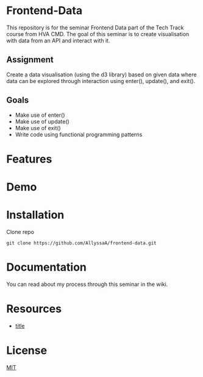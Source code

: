 # Frontend-Data
This repository is for the seminar Frontend Data part of the Tech Track course from HVA CMD. The goal of this seminar is to create visualisation with data from an API and interact with it.

## Assignment
Create a data visualisation (using the d3 library) based on given data where data can be explored through interaction using enter(), update(), and exit().

## Goals
* Make use of enter()
* Make use of update()
* Make use of exit()
* Write code using functional programming patterns
# Features

# Demo

# Installation
Clone repo

```
git clone https://github.com/AllyssaA/frontend-data.git
```

# Documentation
You can read about my process through this seminar in the wiki.

# Resources
* [title](link)

# License
[MIT](https://github.com/AllyssaA/frontend-data/blob/main/LICENSE)